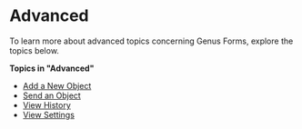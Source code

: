 # Advanced

To learn more about advanced topics concerning Genus Forms, explore the topics below.

**Topics in "Advanced"**
* [Add a New Object](add-a-new-object.md)
* [Send an Object](send-an-object.md)
* [View History](view-history.md)
* [View Settings](view-settings.md)